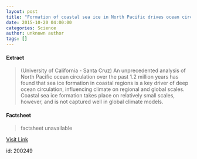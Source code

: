```yaml
---
layout: post
title: "Formation of coastal sea ice in North Pacific drives ocean circulation and climate"
date: 2015-10-20 04:00:00
categories: Science
author: unknown author
tags: []
---
```



#### Extract
>(University of California - Santa Cruz) An unprecedented analysis of North Pacific ocean circulation over the past 1.2 million years has found that sea ice formation in coastal regions is a key driver of deep ocean circulation, influencing climate on regional and global scales. Coastal sea ice formation takes place on relatively small scales, however, and is not captured well in global climate models.

#### Factsheet
>factsheet unavailable

[Visit Link](http://www.eurekalert.org/pub_releases/2015-10/uoc--foc102015.php)

id:  200249
